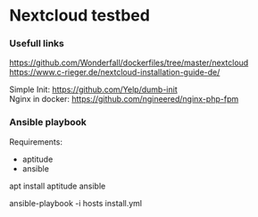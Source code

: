 # Nextcloud testbed

### Usefull links

https://github.com/Wonderfall/dockerfiles/tree/master/nextcloud  
https://www.c-rieger.de/nextcloud-installation-guide-de/

Simple Init: https://github.com/Yelp/dumb-init  
Nginx in docker: https://github.com/ngineered/nginx-php-fpm  

### Ansible playbook

Requirements:
- aptitude
- ansible

apt install aptitude ansible

ansible-playbook -i hosts install.yml
